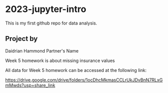 # 2023-jupyter-intro

This is my first github repo for data analysis.

## Project by
Daidrian Hammond
Partner's Name

Week 5 homework is about missing insurance values

All data for Week 5 homework can be accessed at the following link:

https://drive.google.com/drive/folders/1ocDhcMkmasCCLrUkJDvBnN7RLxGmMwds?usp=share_link 

